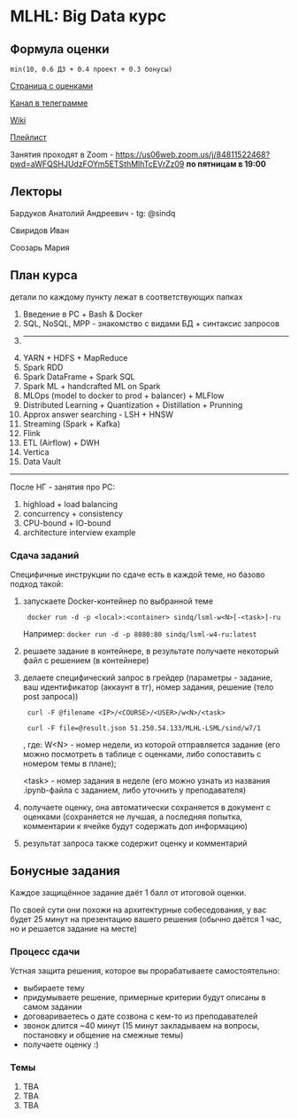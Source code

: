 # MLHL: Big Data курс

## Формула оценки

    min(10, 0.6 ДЗ + 0.4 проект + 0.3 бонусы)

[Страница с оценками](https://docs.google.com/spreadsheets/d/158tztQ-jFFErWMk7k3INnSs8tjDTWP9j1SBE-uxFfMw/edit?usp=sharing)

[Канал в телеграмме](https://t.me/+7c_vSRhfV102YWFi)

[Wiki](https://clck.ru/326SeW)

[Плейлист](https://clck.ru/326SgG)


Занятия проходят в Zoom - https://us06web.zoom.us/j/84811522468?pwd=aWFQSHJUdzFOYm5ETSthMlhTcEVrZz09 **по пятницам в 19:00**

## Лекторы

Бардуков Анатолий Андреевич - tg: @sindq

Свиридов Иван

Соозарь Мария

## План курса

детали по каждому пункту лежат в соответствующих папках

1. Введение в РС + Bash & Docker
2. SQL, NoSQL, MPP - знакомство с видами БД + синтаксис запросов
3. ------------
4. YARN + HDFS + MapReduce
5. Spark RDD
6. Spark DataFrame + Spark SQL
7. Spark ML + handcrafted ML on Spark
8. MLOps (model to docker to prod + balancer) + MLFlow
9. Distributed Learning + Quantization + Distillation + Prunning
10. Approx answer searching - LSH + HNSW
11. Streaming (Spark + Kafka)
12. Flink
13. ETL (Airflow) + DWH
14. Vertica
15. Data Vault

---

После НГ - занятия про РС:
1. highload + load balancing
2. concurrency + consistency
3. CPU-bound + IO-bound
4. architecture interview example


### Сдача заданий

Специфичные инструкции по сдаче есть в каждой теме, но базово подход такой:
1. запускаете Docker-контейнер по выбранной теме


        docker run -d -p <local>:<container> sindq/lsml-w<N>[-<task>]-ru

    Например: `docker run -d -p 8080:80 sindq/lsml-w4-ru:latest`


2. решаете задание в контейнере, в результате получаете некоторый файл с решением (в контейнере)
3. делаете специфический запрос в грейдер (параметры - задание, ваш идентификатор (аккаунт в тг), номер задания, решение (тело post запроса))

        curl -F @filename <IP>/<COURSE>/<USER>/w<N>/<task>

        curl -F file=@result.json 51.250.54.133/MLHL-LSML/sind/w7/1
        
   , где: W\<N> - номер недели, из которой отправляется задание (его можно посмотреть в таблице с оценками, либо сопоставить с номером темы в плане);
   
   \<task>  - номер задания в неделе (его можно узнать из названия .ipynb-файла с заданием, либо уточнить у преподавателя)

4. получаете оценку, она автоматически сохраняется в документ с оценками (сохраняется не лучшая, а последняя попытка, комментарии к ячейке будут содержать доп информацию)
5. результат запроса также содержит оценку и комментарий

## Бонусные задания
Каждое защищённое задание даёт 1 балл от итоговой оценки.

По своей сути они похожи на архитектурные собеседования, у вас будет 25 минут на презентацию вашего решения
(обычно даётся 1 час, но и решается задание на месте)

### Процесс сдачи
Устная защита решения, которое вы прорабатываете самостоятельно:

- выбираете тему
- придумываете решение, примерные критерии будут описаны в самом задании
- договариваетесь о дате созвона с кем-то из преподавателей
- звонок длится ~40 минут (15 минут закладываем на вопросы, постановку и общение на смежные темы)
- получаете оценку :)

### Темы

1. TBA
2. TBA
3. TBA
